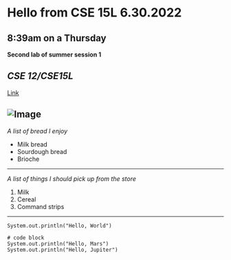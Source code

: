 # Hello from CSE 15L 6.30.2022 #
## 8:39am on a Thursday ##
**Second lab of summer session 1**
>
*CSE 12/CSE15L*
---
>
[Link](https://www.youtube.com/watch?v=p7YXXieghto)
>
![Image](https://paspahang.org/wp-content/uploads/2019/03/get-the-marvelous-funny-looking-cat-memes-of-funny-looking-cat-memes.jpg)
---
*A list of bread I enjoy*
* Milk bread
* Sourdough bread
* Brioche 
---
*A list of things I should pick up from the store*
1. Milk
2. Cereal
3. Command strips
---
`System.out.println("Hello, World")`

```
# code block
System.out.println("Hello, Mars")
System.out.println("Hello, Jupiter")
```
